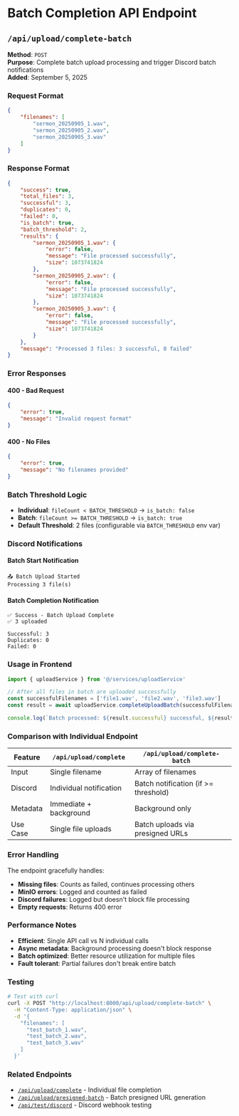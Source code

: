 # Batch Completion API Endpoint

## `/api/upload/complete-batch`

**Method**: `POST`  
**Purpose**: Complete batch upload processing and trigger Discord batch notifications  
**Added**: September 5, 2025

### Request Format

```json
{
    "filenames": [
        "sermon_20250905_1.wav",
        "sermon_20250905_2.wav", 
        "sermon_20250905_3.wav"
    ]
}
```

### Response Format

```json
{
    "success": true,
    "total_files": 3,
    "successful": 3,
    "duplicates": 0,
    "failed": 0,
    "is_batch": true,
    "batch_threshold": 2,
    "results": {
        "sermon_20250905_1.wav": {
            "error": false,
            "message": "File processed successfully",
            "size": 1073741824
        },
        "sermon_20250905_2.wav": {
            "error": false,
            "message": "File processed successfully", 
            "size": 1073741824
        },
        "sermon_20250905_3.wav": {
            "error": false,
            "message": "File processed successfully",
            "size": 1073741824
        }
    },
    "message": "Processed 3 files: 3 successful, 0 failed"
}
```

### Error Responses

#### 400 - Bad Request
```json
{
    "error": true,
    "message": "Invalid request format"
}
```

#### 400 - No Files
```json
{
    "error": true,
    "message": "No filenames provided"
}
```

### Batch Threshold Logic

- **Individual**: `fileCount < BATCH_THRESHOLD` → `is_batch: false`
- **Batch**: `fileCount >= BATCH_THRESHOLD` → `is_batch: true`
- **Default Threshold**: 2 files (configurable via `BATCH_THRESHOLD` env var)

### Discord Notifications

#### Batch Start Notification
```
📤 Batch Upload Started
Processing 3 file(s)
```

#### Batch Completion Notification
```
✅ Success - Batch Upload Complete
✅ 3 uploaded

Successful: 3
Duplicates: 0 
Failed: 0
```

### Usage in Frontend

```typescript
import { uploadService } from '@/services/uploadService'

// After all files in batch are uploaded successfully
const successfulFilenames = ['file1.wav', 'file2.wav', 'file3.wav']
const result = await uploadService.completeUploadBatch(successfulFilenames)

console.log(`Batch processed: ${result.successful} successful, ${result.failed} failed`)
```

### Comparison with Individual Endpoint

| Feature | `/api/upload/complete` | `/api/upload/complete-batch` |
|---------|------------------------|------------------------------|
| Input | Single filename | Array of filenames |
| Discord | Individual notification | Batch notification (if >= threshold) |
| Metadata | Immediate + background | Background only |
| Use Case | Single file uploads | Batch uploads via presigned URLs |

### Error Handling

The endpoint gracefully handles:
- **Missing files**: Counts as failed, continues processing others
- **MinIO errors**: Logged and counted as failed
- **Discord failures**: Logged but doesn't block file processing
- **Empty requests**: Returns 400 error

### Performance Notes

- **Efficient**: Single API call vs N individual calls
- **Async metadata**: Background processing doesn't block response
- **Batch optimized**: Better resource utilization for multiple files
- **Fault tolerant**: Partial failures don't break entire batch

### Testing

```bash
# Test with curl
curl -X POST "http://localhost:8000/api/upload/complete-batch" \
  -H "Content-Type: application/json" \
  -d '{
    "filenames": [
      "test_batch_1.wav",
      "test_batch_2.wav", 
      "test_batch_3.wav"
    ]
  }'
```

### Related Endpoints

- [`/api/upload/complete`](./individual-completion.md) - Individual file completion
- [`/api/upload/presigned-batch`](./presigned-urls.md) - Batch presigned URL generation
- [`/api/test/discord`](./test-endpoints.md) - Discord webhook testing